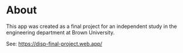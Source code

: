 # About

This app was created as a final project for an independent study in the engineering department at Brown University.

See: https://disp-final-project.web.app/
